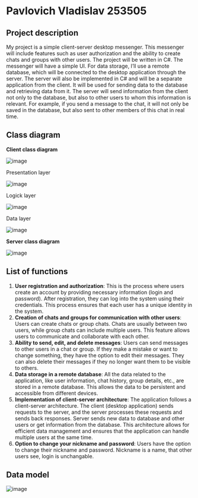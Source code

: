 # **Pavlovich Vladislav 253505**

## Project description
My project is a simple client-server desktop messenger. This messenger will include features such as user authorization and the ability to create chats and groups with other users. The project will be written in C#. The messenger will have a simple UI. For data storage, I’ll use a remote database, which will be connected to the desktop application through the server. The server will also be implemented in C# and will be a separate application from the client. It will be used for sending data to the database and retrieving data from it. The server will send information from the client not only to the database, but also to other users to whom this information is relevant. For example, if you send a message to the chat, it will not only be saved in the database, but also sent to other members of this chat in real time.

## Class diagram
  **Client class diagram**
  
  ![image](https://github.com/LoneXDii/OOP-Course-Work/assets/151780058/5832b685-ac8d-4f84-8c70-d6a94fa33ee1)

  Presentation layer
  
  ![image](https://github.com/LoneXDii/OOP-Course-Work/assets/151780058/494d5afe-578b-4cc0-936b-631f53c30742)

  Logick layer
  
  ![image](https://github.com/LoneXDii/OOP-Course-Work/assets/151780058/1835e2c1-0442-4d5b-b9d0-c8ceda20f2c2)

  Data layer
  
  ![image](https://github.com/LoneXDii/OOP-Course-Work/assets/151780058/c02cb0ed-3145-4680-97b3-86f5cb8f0a3a)

  **Server class diagram**

  ![image](https://github.com/LoneXDii/OOP-Course-Work/assets/151780058/cf687042-22f5-4a94-a42e-2fb04ea8c9ae)

 
## List of functions
1. **User registration and authorization**: This is the process where users create an account by providing necessary information (login and password). After registration, they can log into the system using their credentials. This process ensures that each user has a unique identity in the system.
2. **Creation of chats and groups for communication with other users**: Users can create chats or group chats. Chats are usually between two users, while group chats can include multiple users. This feature allows users to communicate and collaborate with each other.
3. **Ability to send, edit, and delete messages**: Users can send messages to other users in a chat or group. If they make a mistake or want to change something, they have the option to edit their messages. They can also delete their messages if they no longer want them to be visible to others.
4. **Data storage in a remote database**: All the data related to the application, like user information, chat history, group details, etc., are stored in a remote database. This allows the data to be persistent and accessible from different devices.
5. **Implementation of client-server architecture**: The application follows a client-server architecture. The client (desktop application) sends requests to the server, and the server processes these requests and sends back responses. Server sends new data to database and other users or get information from the database. This architecture allows for efficient data management and ensures that the application can handle multiple users at the same time.
6. **Option to change your nickname and password**: Users have the option to change their nickname and password. Nickname is a name, that other users see, login is unchangable.

## Data model
![image](https://github.com/LoneXDii/OOP-Course-Work/assets/151780058/a9decec5-0a1a-4d12-a9bd-0756e21195e1)